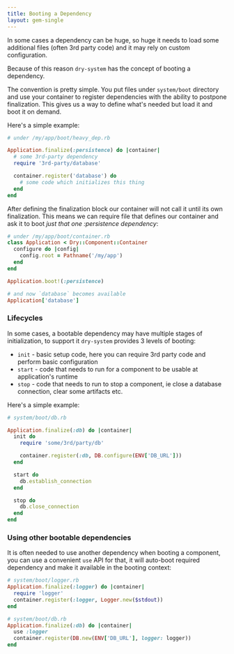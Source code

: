 ```yaml
---
title: Booting a Dependency
layout: gem-single
---
```


In some cases a dependency can be huge, so huge it needs to load some additional files (often 3rd party code) and it may rely on custom configuration.

Because of this reason `dry-system` has the concept of booting a dependency.

The convention is pretty simple. You put files under `system/boot` directory and use your container to register dependencies with the ability to postpone finalization. This gives us a way to define what's needed but load it and boot it on demand.

Here's a simple example:

``` ruby
# under /my/app/boot/heavy_dep.rb

Application.finalize(:persistence) do |container|
  # some 3rd-party dependency
  require '3rd-party/database'

  container.register('database') do
    # some code which initializes this thing
  end
end
```

After defining the finalization block our container will not call it until its own finalization. This means we can require file that defines our container and ask it to boot *just that one :persistence dependency*:

``` ruby
# under /my/app/boot/container.rb
class Application < Dry::Component::Container
  configure do |config|
    config.root = Pathname('/my/app')
  end
end

Application.boot!(:persistence)

# and now `database` becomes available
Application['database']
```

### Lifecycles

In some cases, a bootable dependency may have multiple stages of initialization, to support it `dry-system` provides 3 levels of booting:

* `init` - basic setup code, here you can require 3rd party code and perform basic configuration
* `start` - code that needs to run for a component to be usable at application's runtime
* `stop` - code that needs to run to stop a component, ie close a database connection, clear some artifacts etc.

Here's a simple example:

``` ruby
# system/boot/db.rb

Application.finalize(:db) do |container|
  init do
    require 'some/3rd/party/db'

    container.register(:db, DB.configure(ENV['DB_URL']))
  end

  start do
    db.establish_connection
  end

  stop do
    db.close_connection
  end
end
```

### Using other bootable dependencies

It is often needed to use another dependency when booting a component, you can use a convenient `use` API for that, it will auto-boot required dependency
and make it available in the booting context:

``` ruby
# system/boot/logger.rb
Application.finalize(:logger) do |container|
  require 'logger'
  container.register(:logger, Logger.new($stdout))
end

# system/boot/db.rb
Application.finalize(:db) do |container|
  use :logger
  container.register(DB.new(ENV['DB_URL'], logger: logger))
end
```
